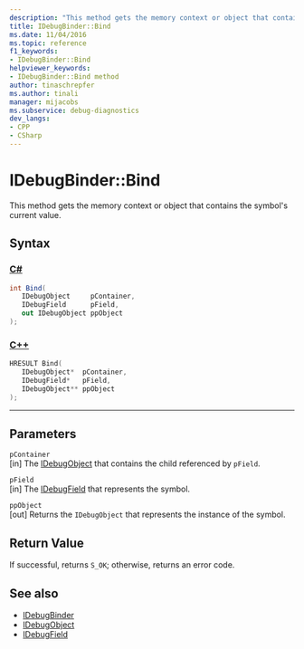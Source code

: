 ```yaml
---
description: "This method gets the memory context or object that contains the symbol's current value."
title: IDebugBinder::Bind
ms.date: 11/04/2016
ms.topic: reference
f1_keywords:
- IDebugBinder::Bind
helpviewer_keywords:
- IDebugBinder::Bind method
author: tinaschrepfer
ms.author: tinali
manager: mijacobs
ms.subservice: debug-diagnostics
dev_langs:
- CPP
- CSharp
---
```

# IDebugBinder::Bind

This method gets the memory context or object that contains the symbol's current value.

## Syntax

### [C#](#tab/csharp)
```csharp
int Bind(
   IDebugObject     pContainer,
   IDebugField      pField,
   out IDebugObject ppObject
);
```
### [C++](#tab/cpp)
```cpp
HRESULT Bind( 
   IDebugObject*  pContainer,
   IDebugField*   pField,
   IDebugObject** ppObject
);
```
---

## Parameters
`pContainer`\
[in] The [IDebugObject](../../../extensibility/debugger/reference/idebugobject.md) that contains the child referenced by `pField`.

`pField`\
[in] The [IDebugField](../../../extensibility/debugger/reference/idebugfield.md) that represents the symbol.

`ppObject`\
[out] Returns the `IDebugObject` that represents the instance of the symbol.

## Return Value
 If successful, returns `S_OK`; otherwise, returns an error code.

## See also
- [IDebugBinder](../../../extensibility/debugger/reference/idebugbinder.md)
- [IDebugObject](../../../extensibility/debugger/reference/idebugobject.md)
- [IDebugField](../../../extensibility/debugger/reference/idebugfield.md)
